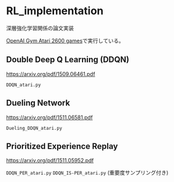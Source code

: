# RL_implementation

深層強化学習関係の論文実装

[OpenAI Gym Atari 2600 games](https://gym.openai.com/envs/#atari)で実行している。

## Double Deep Q Learning (DDQN)
https://arxiv.org/pdf/1509.06461.pdf

`DDQN_atari.py`

## Dueling Network
https://arxiv.org/pdf/1511.06581.pdf

`Dueling_DDQN_atari.py`

## Prioritized Experience Replay
https://arxiv.org/pdf/1511.05952.pdf

`DDQN_PER_atari.py`
`DDQN_IS-PER_atari.py`
(重要度サンプリング付き)
